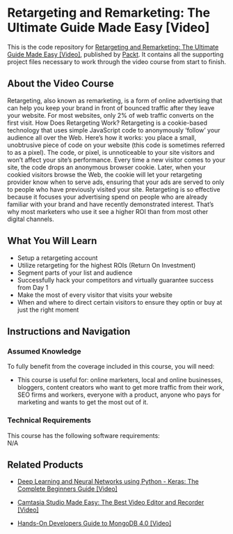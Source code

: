 # Retargeting and Remarketing: The Ultimate Guide Made Easy [Video]
This is the code repository for [Retargeting and Remarketing: The Ultimate Guide Made Easy [Video]](https://www.packtpub.com/big-data-and-business-intelligence/retargeting-and-remarketing-ultimate-guide-made-easy-video), published by [Packt](https://www.packtpub.com/?utm_source=github). It contains all the supporting project files necessary to work through the video course from start to finish.
## About the Video Course
Retargeting, also known as remarketing, is a form of online advertising that can help you keep your brand in front of bounced traffic after they leave your website. For most websites, only 2% of web traffic converts on the first visit. How Does Retargeting Work? Retargeting is a cookie-based technology that uses simple JavaScript code to anonymously ‘follow’ your audience all over the Web. Here’s how it works: you place a small, unobtrusive piece of code on your website (this code is sometimes referred to as a pixel). The code, or pixel, is unnoticeable to your site visitors and won’t affect your site’s performance. Every time a new visitor comes to your site, the code drops an anonymous browser cookie. Later, when your cookied visitors browse the Web, the cookie will let your retargeting provider know when to serve ads, ensuring that your ads are served to only to people who have previously visited your site. Retargeting is so effective because it focuses your advertising spend on people who are already familiar with your brand and have recently demonstrated interest. That’s why most marketers who use it see a higher ROI than from most other digital channels.

<H2>What You Will Learn</H2>
<DIV class=book-info-will-learn-text>
<UL>
<LI> Setup a retargeting account</LI>
<LI> Utilize retargeting for the highest ROIs (Return On Investment)</LI>
<LI> Segment parts of your list and audience</LI>
<LI> Successfully hack your competitors and virtually guarantee success from Day 1</LI>
<LI> Make the most of every visitor that visits your website</LI>
<LI> When and where to direct certain visitors to ensure they optin or buy at just the right moment
</LI></UL></DIV>

## Instructions and Navigation
### Assumed Knowledge
To fully benefit from the coverage included in this course, you will need:<br/>
<DIV class=book-info-will-learn-text>
<UL>
<LI> This course is useful for: online marketers, local and online businesses, bloggers, content creators who want to get more traffic from their work, SEO firms and workers, everyone with a product, anyone who pays for marketing and wants to get the most out of it.
 
</LI>
</UL>
<DIV>

### Technical Requirements
This course has the following software requirements:<br/>
N/A

## Related Products
* [Deep Learning and Neural Networks using Python - Keras: The Complete Beginners Guide [Video]](https://www.packtpub.com/application-development/deep-learning-and-neural-networks-using-python-keras-complete-beginners-guid)

* [Camtasia Studio Made Easy: The Best Video Editor and Recorder [Video]]( https://www.packtpub.com/application-development/camtasia-studio-made-easy-best-video-editor-and-recorder-video)

* [Hands-On Developers Guide to MongoDB 4.0 [Video]]( https://www.packtpub.com/virtualization-and-cloud/hands-developers-guide-mongodb-40-video)
